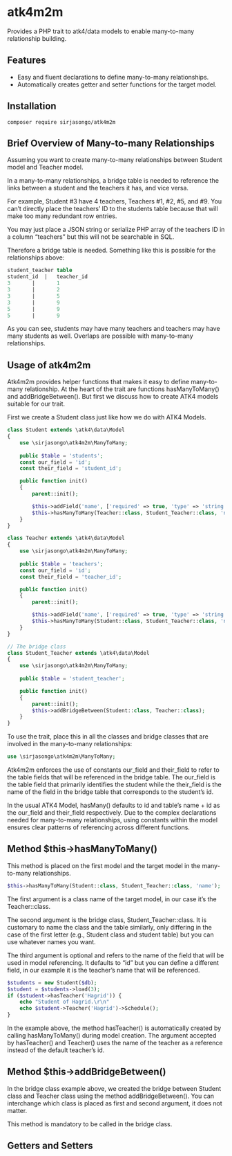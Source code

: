 # atk4m2m
Provides a PHP trait to atk4/data models to enable many-to-many relationship building.
## Features
- Easy and fluent declarations to define many-to-many relationships.
- Automatically creates getter and setter functions for the target model.
## Installation
`composer require sirjasongo/atk4m2m`
## Brief Overview of Many-to-many Relationships
Assuming you want to create many-to-many relationships between Student model and Teacher model.

In a many-to-many relationships, a bridge table is needed to reference the links between a student and the teachers it has, and vice versa.

For example, Student #3 have 4 teachers, Teachers #1, #2, #5, and #9. You can’t directly place the teachers’ ID to the students table because that will make too many redundant row entries.

You may just place a JSON string or serialize PHP array of the teachers ID in a column “teachers” but this will not be searchable in SQL.

Therefore a bridge table is needed. Something like this is possible for the relationships above:
```sql
student_teacher table
student_id	|	teacher_id
3		|		1
3		|		2
3		|		5
3		|		9
5		|		9
5		|		9
```
As you can see, students may have many teachers and teachers may have many students as well. Overlaps are possible with many-to-many relationships.
## Usage of atk4m2m
Atk4m2m provides helper functions that makes it easy to define many-to-many relationship. At the heart of the trait are functions hasManyToMany() and addBridgeBetween(). But first we discuss how to create ATK4 models suitable for our trait.

First we create a Student class just like how we do with ATK4 Models.

```php
class Student extends \atk4\data\Model
{
    use \sirjasongo\atk4m2m\ManyToMany;
    
    public $table = 'students';
    const our_field = 'id';
    const their_field = 'student_id';

    public function init()
    {
        parent::init();

        $this->addField('name', ['required' => true, 'type' => 'string']);
        $this->hasManyToMany(Teacher::class, Student_Teacher::class, 'name');
    }
}

class Teacher extends \atk4\data\Model
{
    use \sirjasongo\atk4m2m\ManyToMany;
    
    public $table = 'teachers';
    const our_field = 'id';
    const their_field = 'teacher_id';

    public function init()
    {
        parent::init();

        $this->addField('name', ['required' => true, 'type' => 'string']);
        $this->hasManyToMany(Student::class, Student_Teacher::class, 'name');
    }
}

// The bridge class
class Student_Teacher extends \atk4\data\Model
{
    use \sirjasongo\atk4m2m\ManyToMany;
    
    public $table = 'student_teacher';

    public function init()
    {
        parent::init();
        $this->addBridgeBetween(Student::class, Teacher::class);
    }
}
```

To use the trait, place this in all the classes and bridge classes that are involved in the many-to-many relationships:
```php
use \sirjasongo\atk4m2m\ManyToMany;
```
Atk4m2m enforces the use of constants our\_field and their\_field to refer to the table fields that will be referenced in the bridge table. The our\_field is the table field that primarily identifies the student while the their\_field is the name of the field in the bridge table that corresponds to the student’s id.

In the usual ATK4 Model, hasMany() defaults to id and table’s name + id as the our\_field and their\_field respectively. Due to the complex declarations needed for many-to-many relationships, using constants within the model ensures clear patterns of referencing across different functions.

## Method $this-\>hasManyToMany()
This method is placed on the first model and the target model in the many-to-many relationships.
```php
$this->hasManyToMany(Student::class, Student_Teacher::class, 'name');
```
The first argument is a class name of the target model, in our case it’s the Teacher::class.

The second argument is the bridge class, Student\_Teacher::class. It is customary to name the class and the table similarly, only differing in the case of the first letter (e.g., Student class and student table) but you can use whatever names you want.

The third argument is optional and refers to the name of the field that will be used in model referencing. It defaults to “id” but you can define a different field, in our example it is the teacher’s name that will be referenced.

```php
$students = new Student($db);
$student = $students->load(3);
if ($student->hasTeacher('Hagrid')) {
	echo "Student of Hagrid.\r\n"
	echo $student->Teacher('Hagrid')->Schedule();
}
```

In the example above, the method hasTeacher() is automatically created by calling hasManyToMany() during model creation. The argument accepted by hasTeacher() and Teacher() uses the name of the teacher as a reference instead of the default teacher’s id.
## Method $this-\>addBridgeBetween()
In the bridge class example above, we created the bridge between Student class and Teacher class using the method addBridgeBetween(). You can interchange which class is placed as first and second argument, it does not matter.

This method is mandatory to be called in the bridge class.
## Getters and Setters
